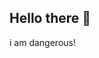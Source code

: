 ## Hello there 👋

<!--
**abacax6/abacax6** is a ✨ _special_ ✨ repository because its `README.md` (this file) appears on your GitHub profile.

Here are some ideas to get you started:

- 🔭 I’m currently working on ... A personal academic project to buld Charles Babbage's Analytic Machine with Python 3!
- 🌱 I’m currently learning ... C/Python
- 📫 How to reach me: @abacax on yt; @abakaax on x; @.abacax on discord; @AbacaX on steam;
- ⚡ Fun fact: I started playing DarkOrbit when i was 6 years old!
--> i am dangerous!
